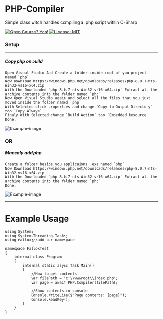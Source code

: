 # PHP-Compiler
Simple class witch handles compiling a .php script within C-Sharp

[![Open Source? Yes!](https://badgen.net/badge/Open%20Source%20%3F/Yes%21/blue?icon=github)](#)
[![License: MIT](https://img.shields.io/badge/License-MIT-blue.svg)](#)

### Setup
---
##### Copy php on build
```
Open Visual Studio And Create a folder inside root of you project named `php`
Now Download https://windows.php.net/downloads/releases/php-8.0.7-nts-Win32-vs16-x64.zip
With the Downloaded `php-8.0.7-nts-Win32-vs16-x64.zip` Extract all the archive contents into the folder named `php`
Now Open Visual Studio again and select all the files that you just moved inside the folder named `php`
With Selected click properties and change `Copy to Output Directory` too `Copy Always` 
Finaly With Selected change `Build Action` too `Embedded Resource`
Done.
``` 
![Example-image](https://i.imgur.com/h7QQQW0.png)

### OR

##### Manualy add php
```
Create a folder beside you applicaions .exe named `php`
Now Download https://windows.php.net/downloads/releases/php-8.0.7-nts-Win32-vs16-x64.zip
With the Downloaded `php-8.0.7-nts-Win32-vs16-x64.zip` Extract all the archive contents into the folder named `php`
Done.
```
![Example-image](https://i.imgur.com/q3h4vdY.png)

---


# Example Usage

```
using System;
using System.Threading.Tasks;
using Fallox;//add our namespace

namespace FalloxTest
{
    internal class Program
    {
        internal static async Task Main()
        {
            //How to get contents
            var filePath = "c:\\wwwroot\\index.php";
            var page = await PHP.Compiler(filePath);

            //Show contents in console
            Console.WriteLine($"Page contents: {page}");
            Console.ReadKey();
        }
    }
}
```
